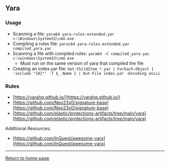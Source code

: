## Yara
### Usage

- Scanning a file: `yara64 yara-rules-extended.yar c:\Windows\System32\cmd.exe`
- Compiling a rules file: `yarac64 yara-rules-extended.yar compiled_yara.yac`
- Scanning a file with compiled rules: `yara64 -C compiled_yara.yac c:\windows\System32\cmd.exe`
    - Must run on the same version of yara that compiled the file
- Creating an index.yar file: `Get-ChildItem *.yar | ForEach-Object { 'include "{0}"' -f $_.Name } | Out-File index.yar -Encoding ascii`

### Rules

- [https://yarahq.github.io/](https://yarahq.github.io/)
- [https://github.com/Neo23x0/signature-base](https://github.com/Neo23x0/signature-base)
- [https://github.com/elastic/protections-artifacts/tree/main/yara](https://github.com/elastic/protections-artifacts/tree/main/yara)

Additional Resources:
- [https://github.com/InQuest/awesome-yara](https://github.com/InQuest/awesome-yara)

*** 
[Return to home page](../README.md)